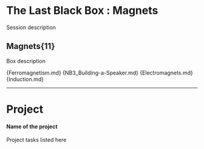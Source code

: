 # The Last Black Box : Magnets
Session description

## Magnets{11}
Box description

{Ferromagnetism.md}
{NB3_Building-a-Speaker.md}
{Electromagnets.md}
{Induction.md}

---

# Project
#### Name of the project
Project tasks listed here
